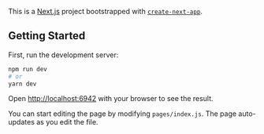 This is a [Next.js](https://nextjs.org/) project bootstrapped with [`create-next-app`](https://github.com/vercel/next.js/tree/canary/packages/create-next-app).

## Getting Started

First, run the development server:

```bash
npm run dev
# or
yarn dev
```

Open [http://localhost:6942](http://localhost:6942) with your browser to see the result.

You can start editing the page by modifying `pages/index.js`. The page auto-updates as you edit the file.
